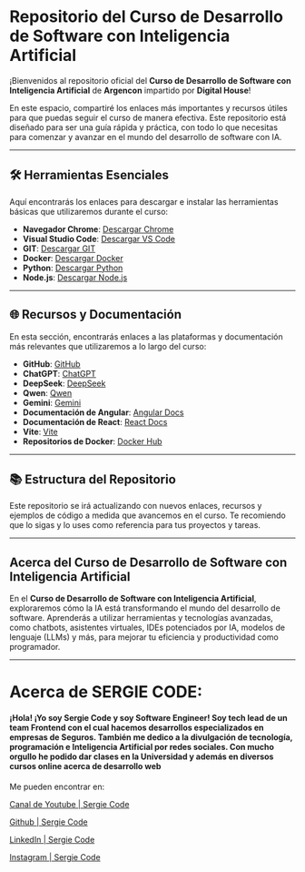 # Repositorio del Curso de Desarrollo de Software con Inteligencia Artificial

¡Bienvenidos al repositorio oficial del **Curso de Desarrollo de Software con Inteligencia Artificial** de **Argencon** impartido por **Digital House**! 

En este espacio, compartiré los enlaces más importantes y recursos útiles para que puedas seguir el curso de manera efectiva. Este repositorio está diseñado para ser una guía rápida y práctica, con todo lo que necesitas para comenzar y avanzar en el mundo del desarrollo de software con IA.

---

## 🛠️ Herramientas Esenciales

Aquí encontrarás los enlaces para descargar e instalar las herramientas básicas que utilizaremos durante el curso:

- **Navegador Chrome**: [Descargar Chrome](https://www.google.com/chrome/)
- **Visual Studio Code**: [Descargar VS Code](https://code.visualstudio.com/)
- **GIT**: [Descargar GIT](https://git-scm.com/)
- **Docker**: [Descargar Docker](https://www.docker.com/)
- **Python**: [Descargar Python](https://www.python.org/)
- **Node.js**: [Descargar Node.js](https://nodejs.org/)

---

## 🌐 Recursos y Documentación

En esta sección, encontrarás enlaces a las plataformas y documentación más relevantes que utilizaremos a lo largo del curso:

- **GitHub**: [GitHub](https://github.com/)
- **ChatGPT**: [ChatGPT](https://chat.openai.com/)
- **DeepSeek**: [DeepSeek](https://www.deepseek.com/)
- **Qwen**: [Qwen](https://qwen.ai/)
- **Gemini**: [Gemini](https://www.gemini.com/)
- **Documentación de Angular**: [Angular Docs](https://angular.io/docs)
- **Documentación de React**: [React Docs](https://reactjs.org/docs/getting-started.html)
- **Vite**: [Vite](https://vitejs.dev/)
- **Repositorios de Docker**: [Docker Hub](https://hub.docker.com/)

---

## 📚 Estructura del Repositorio

Este repositorio se irá actualizando con nuevos enlaces, recursos y ejemplos de código a medida que avancemos en el curso. Te recomiendo que lo sigas y lo uses como referencia para tus proyectos y tareas.

---

## Acerca del Curso de Desarrollo de Software con Inteligencia Artificial

En el **Curso de Desarrollo de Software con Inteligencia Artificial**, exploraremos cómo la IA está transformando el mundo del desarrollo de software. Aprenderás a utilizar herramientas y tecnologías avanzadas, como chatbots, asistentes virtuales, IDEs potenciados por IA, modelos de lenguaje (LLMs) y más, para mejorar tu eficiencia y productividad como programador.

---

# Acerca de SERGIE CODE:
#### ¡Hola! ¡Yo soy Sergie Code y soy Software Engineer! Soy tech lead de un team Frontend con el cual hacemos desarrollos especializados en empresas de Seguros. También me dedico a la divulgación de tecnología, programación e Inteligencia Artificial por redes sociales. Con mucho orgullo he podido dar clases en la Universidad y además en diversos cursos online acerca de desarrollo web

Me pueden encontrar en: 

[Canal de Youtube | Sergie Code](https://www.youtube.com/@SergieCode)

[Github | Sergie Code](https://github.com/sergiecode)

[LinkedIn | Sergie Code](https://www.linkedin.com/in/sergiecode/)

[Instagram | Sergie Code](https://www.instagram.com/sergiecode)

